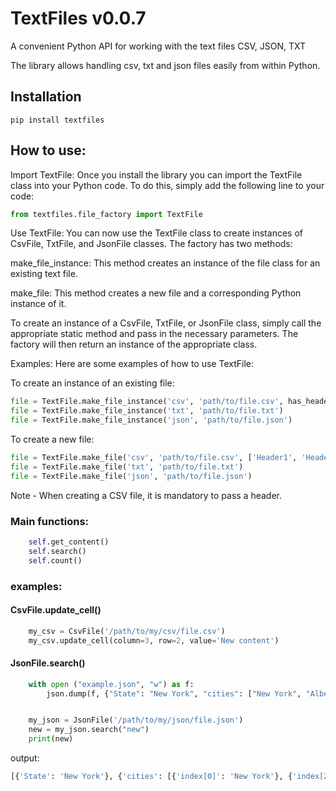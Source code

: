 # TextFiles v0.0.7
A convenient Python API for working with the text files CSV, JSON, TXT

The library allows handling csv, txt and json files easily from within Python.

## Installation
```terminal
pip install textfiles
```

## How to use:

Import TextFile: Once you install the library you can import the TextFile class into your Python code. To do this, simply add the following line to your code:

```python
from textfiles.file_factory import TextFile
```

Use TextFile: You can now use the TextFile class to create instances of CsvFile, TxtFile, and JsonFile classes. The factory has two methods:

make_file_instance: This method creates an instance of the file class for an existing text file.

make_file: This method creates a new file and a corresponding Python instance of it.

To create an instance of a CsvFile, TxtFile, or JsonFile class, simply call the appropriate static method and pass in the necessary parameters. The factory will then return an instance of the appropriate class.

Examples: Here are some examples of how to use TextFile:

To create an instance of an existing file:

```python
file = TextFile.make_file_instance('csv', 'path/to/file.csv', has_header=True, delimiter=',')
file = TextFile.make_file_instance('txt', 'path/to/file.txt')
file = TextFile.make_file_instance('json', 'path/to/file.json')
```

To create a new file:

```python
file = TextFile.make_file('csv', 'path/to/file.csv', ['Header1', 'Header2'])
file = TextFile.make_file('txt', 'path/to/file.txt')
file = TextFile.make_file('json', 'path/to/file.json')
```
Note - When creating a CSV file, it is mandatory to pass a header.

### Main functions:
```python
    self.get_content()
    self.search()
    self.count()
```

### examples:

#### CsvFile.update_cell()
```python
    my_csv = CsvFile('/path/to/my/csv/file.csv')
    my_csv.update_cell(column=3, row=2, value='New content')
```

#### JsonFile.search()
```python
    with open ("example.json", "w") as f:
        json.dump(f, {"State": "New York", "cities": ["New York", "Albeny", "New Paltz"]})


    my_json = JsonFile('/path/to/my/json/file.json')
    new = my_json.search("new")
    print(new)
```

output:
```python
[{'State': 'New York'}, {'cities': [{'index[0]': 'New York'}, {'index[2]': 'New Paltz'}]}]
```
